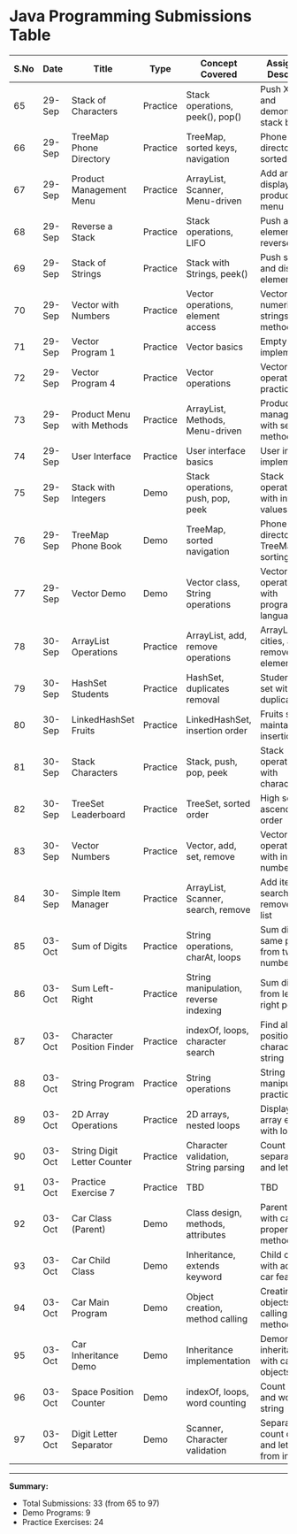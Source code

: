 # Java Programming Submissions Table

| S.No | Date | Title | Type | Concept Covered | Assignment Description | File Name | Status | Submission Date |
|------|------|-------|------|-----------------|------------------------|-----------|--------|-----------------|
| 65 | 29-Sep | Stack of Characters | Practice | Stack operations, peek(), pop() | Push X, Y, Z and demonstrate stack behavior | 65_StackCharacters.java | Submitted | 03-Oct |
| 66 | 29-Sep | TreeMap Phone Directory | Practice | TreeMap, sorted keys, navigation | Phone directory with sorted keys | 66_TreeMap3.java | Submitted | 03-Oct |
| 67 | 29-Sep | Product Management Menu | Practice | ArrayList, Scanner, Menu-driven | Add and display products using menu | 67_User_Interface.java | Submitted | 03-Oct |
| 68 | 29-Sep | Reverse a Stack | Practice | Stack operations, LIFO | Push and pop elements in reverse order | 68_Stack2.java | Submitted | 03-Oct |
| 69 | 29-Sep | Stack of Strings | Practice | Stack with Strings, peek() | Push strings and display top element | 69_Stack3.java | Submitted | 03-Oct |
| 70 | 29-Sep | Vector with Numbers | Practice | Vector operations, element access | Vector with numeric strings and methods | 70_Vector3.java | Submitted | 03-Oct |
| 71 | 29-Sep | Vector Program 1 | Practice | Vector basics | Empty Vector implementation | 71_Vector1.java | Submitted | 03-Oct |
| 72 | 29-Sep | Vector Program 4 | Practice | Vector operations | Vector operations practice | 72_Vector4.java | Submitted | 03-Oct |
| 73 | 29-Sep | Product Menu with Methods | Practice | ArrayList, Methods, Menu-driven | Product management with separate methods | 73_User_Interface1.java | Submitted | 03-Oct |
| 74 | 29-Sep | User Interface | Practice | User interface basics | User interface implementation | 74_User_Interface2.java | Submitted | 03-Oct |
| 75 | 29-Sep | Stack with Integers | Demo | Stack operations, push, pop, peek | Stack operations with integer values | 75_Stack1.java | Submitted | 03-Oct |
| 76 | 29-Sep | TreeMap Phone Book | Demo | TreeMap, sorted navigation | Phone directory with TreeMap sorting | 76_TreeMap3.java | Submitted | 03-Oct |
| 77 | 29-Sep | Vector Demo | Demo | Vector class, String operations | Vector operations with programming languages | 77_Vector2.java | Submitted | 03-Oct |
| 78 | 30-Sep | ArrayList Operations | Practice | ArrayList, add, remove operations | ArrayList with cities, add and remove elements | 78_Array.java | Submitted | 03-Oct |
| 79 | 30-Sep | HashSet Students | Practice | HashSet, duplicates removal | Student names set without duplicates | 79_HashSet1.java | Submitted | 03-Oct |
| 80 | 30-Sep | LinkedHashSet Fruits | Practice | LinkedHashSet, insertion order | Fruits set maintaining insertion order | 80_LinkedHashSet1.java | Submitted | 03-Oct |
| 81 | 30-Sep | Stack Characters | Practice | Stack, push, pop, peek | Stack operations with characters | 81_Stack1.java | Submitted | 03-Oct |
| 82 | 30-Sep | TreeSet Leaderboard | Practice | TreeSet, sorted order | High scores in ascending order | 82_TreeSet1.java | Submitted | 03-Oct |
| 83 | 30-Sep | Vector Numbers | Practice | Vector, add, set, remove | Vector operations with integer numbers | 83_Vector.java | Submitted | 03-Oct |
| 84 | 30-Sep | Simple Item Manager | Practice | ArrayList, Scanner, search, remove | Add items, search and remove from list | 84_practice.java | Submitted | 03-Oct |
| 85 | 03-Oct | Sum of Digits | Practice | String operations, charAt, loops | Sum digits at same position from two numbers | 85_Sum.java | Submitted | 03-Oct |
| 86 | 03-Oct | Sum Left-Right | Practice | String manipulation, reverse indexing | Sum digits from left and right positions | 86_Sum_Left_Right.java | Submitted | 03-Oct |
| 87 | 03-Oct | Character Position Finder | Practice | indexOf, loops, character search | Find all positions of character in string | 87_String.java | Submitted | 03-Oct |
| 88 | 03-Oct | String Program | Practice | String operations | String manipulation practice | 88_String.java | Submitted | 03-Oct |
| 89 | 03-Oct | 2D Array Operations | Practice | 2D arrays, nested loops | Display 2D array elements with loops | 89_2DArray.java | Submitted | 03-Oct |
| 90 | 03-Oct | String Digit Letter Counter | Practice | Character validation, String parsing | Count and separate digits and letters | 90_StringDigit.java | Submitted | 03-Oct |
| 91 | 03-Oct | Practice Exercise 7 | Practice | TBD | TBD | 91_practice.java | Submitted | 03-Oct |
| 92 | 03-Oct | Car Class (Parent) | Demo | Class design, methods, attributes | Parent class with car properties and methods | 92_Carv1.java | Submitted | 03-Oct |
| 93 | 03-Oct | Car Child Class | Demo | Inheritance, extends keyword | Child class with additional car features | 93_Carv2.java | Submitted | 03-Oct |
| 94 | 03-Oct | Car Main Program | Demo | Object creation, method calling | Creating car objects and calling methods | 94_Main.java | Submitted | 03-Oct |
| 95 | 03-Oct | Car Inheritance Demo | Demo | Inheritance implementation | Demonstrating inheritance with car objects | 95_Car_Main_2.java | Submitted | 03-Oct |
| 96 | 03-Oct | Space Position Counter | Demo | indexOf, loops, word counting | Count spaces and words in a string | 96_Pospace.java | Submitted | 03-Oct |
| 97 | 03-Oct | Digit Letter Separator | Demo | Scanner, Character validation | Separate and count digits and letters from input | 97_Demo.java | Submitted | 03-Oct |

---

**Summary:**
- Total Submissions: 33 (from 65 to 97)
- Demo Programs: 9
- Practice Exercises: 24
